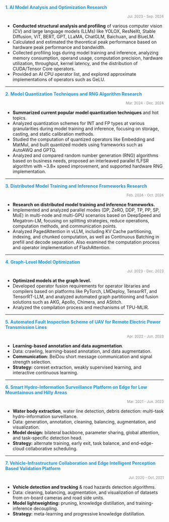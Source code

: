 <span style="color: #1A95E0; font-weight: bold">1. AI Model Analysis and Optimization Research</span>
<div style="text-align: right; color: #888888; font-size: 0.8em;">Jul. 2023 - Sep. 2024</div>

- **Conducted structural analysis and profiling** of various computer vision (CV) and large language models (LLMs) like YOLOX, ResNeXt, Stable Diffusion, ViT, BERT, GPT, LLaMA, ChatGLM, Baichuan, and BlueLM.
- Calculated and estimated the theoretical peak performance based on hardware peak performance and bandwidth.
- Collected profiling logs during model training and inference, analyzing memory consumption, operand usage, computation precision, hardware utilization, throughput, kernel latency, and the distribution of CUDA/Tensor Core operators.
- Provided an AI CPU operator list, and explored approximate implementations of operators such as GeLU.

---

<span style="color: #1A95E0; font-weight: bold">2. Model Quantization Techniques and RNG Algorithm Research</span>
<div style="text-align: right; color: #888888; font-size: 0.8em;">​Mar. 2024 - Dec. 2024</div>

- **Summarized current popular model quantization techniques** and hot topics.
- Analyzed quantization schemes for INT and FP types at various granularities during model training and inference, focusing on storage, casting, and static calibration methods.
- Studied the computation of quantized operators like Embedding and MatMul, and built quantized models using frameworks such as AutoAWQ and GPTQ.
- Analyzed and compared random number generation (RNG) algorithms based on business needs, proposed an interleaved parallel fLFSR algorithm with ~3.8× speed improvement, and supported hardware RNG implementation.

---

<span style="color: #1A95E0; font-weight: bold">3. Distributed Model Training and Inference Frameworks Research</span>
<div style="text-align: right; color: #888888; font-size: 0.8em;">​Feb. 2024 - Oct. 2024</div>

- **Research on distributed model training and inference frameworks.**
- Implemented and analyzed parallel modes (DP, ZeRO, DDP, TP, PP, SP, MoE) in multi-node and multi-GPU scenarios based on DeepSpeed and Megatron-LM, focusing on splitting strategies, reduce operations, computation methods, and communication points.
- Analyzed PagedAttention in vLLM, including KV Cache partitioning, indexing, and chunked computation, as well as Continuous Batching in prefill and decode separation. Also examined the computation process and operator implementation of FlashAttention.

---

<span style="color: #1A95E0; font-weight: bold">4. Graph-Level Model Optimization</span>
<div style="text-align: right; color: #888888; font-size: 0.8em;">​Jul. 2023 - Dec. 2023</div>

- **Optimized models at the graph level.**
- Developed operator fusion requirements for operator libraries and compilers based on platforms like PyTorch, LMDeploy, TensorRT, and TensorRT-LLM, and analyzed automated graph partitioning and fusion solutions such as AKG, Apollo, Chimera, and AStitch.
- Analyzed the compilation process and mechanisms of TPU-MLIR.

---

<span style="color: #1A95E0; font-weight: bold">5. Automated Fault Inspection Scheme of UAV for Remote Electric Power Transmission Lines</span>
<div style="text-align: right; color: #888888; font-size: 0.8em;">Apr. 2022 - Jun. 2023</div>

- ​**Learning-based annotation and data augmentation**.
- Data: crawling, learning-based annotation, and data augmentation.
- ​**Communication:** BeiDou short message communication and signal strength selection.
- ​**Strategy:** coreset extraction, weakly supervised learning, and interactive continuous learning.

---

<span style="color: #1A95E0; font-weight: bold">6. Smart Hydro-Information Surveillance Platform on Edge for Low Mountainous and Hilly Areas</span>
<div style="text-align: right; color: #888888; font-size: 0.8em;">Mar. 2021 - Jun. 2023</div>

- ​**Water body extraction**, water line detection, debris detection: multi-task hydro-information surveillance.
- Data: generation, annotation, cleaning, balancing, augmentation, and visualization.
- ​**Model design:** bilateral backbone, parameter sharing, global attention, and task-specific detection head.
- ​**Strategy:** alternate training, early exit, task balance, and end-edge-cloud collaborative scheduling.

---

<span style="color: #1A95E0; font-weight: bold">7. Vehicle-Infrastructure Collaboration and Edge Intelligent Perception Based Validation Platform</span>
<div style="text-align: right; color: #888888; font-size: 0.8em;">Jul. 2020 - Oct. 2021</div>

- ​**Vehicle detection and tracking** & road hazards detection algorithms.
- Data: cleaning, balancing, augmentation, and visualization of datasets from on-board cameras and road side units.
- ​**Model lightweighting:** pruning, knowledge distillation, and training-inference decoupling.
- ​**Strategy:** meta-learning and progressive knowledge distillation.